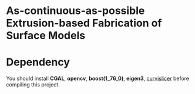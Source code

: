 # As-continuous-as-possible Extrusion-based Fabrication of Surface Models

# Dependency
You should install **CGAL**, **opencv**, **boost(1_76_0)**, **eigen3**, [curvislicer]("https://github.com/mfx-inria/curvislicer") before compiling this project.
